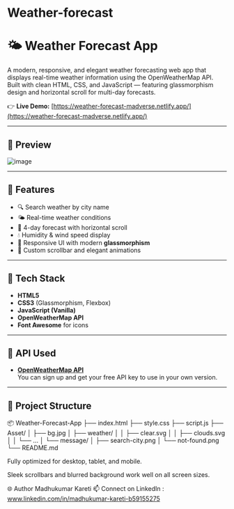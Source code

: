 # Weather-forecast
# 🌤️ Weather Forecast App

A modern, responsive, and elegant weather forecasting web app that displays real-time weather information using the OpenWeatherMap API. Built with clean HTML, CSS, and JavaScript — featuring glassmorphism design and horizontal scroll for multi-day forecasts.

👉 **Live Demo:** [https://weather-forecast-madverse.netlify.app/](https://weather-forecast-madverse.netlify.app/)

---

## 📸 Preview

![image](https://github.com/user-attachments/assets/7d071924-6ded-4b49-bd8d-2e937522c814)

---

## 🔧 Features

- 🔍 Search weather by city name
- 🌤️ Real-time weather conditions
- 📅 4-day forecast with horizontal scroll
- 💧 Humidity & wind speed display
- 📱 Responsive UI with modern **glassmorphism**
- 🎨 Custom scrollbar and elegant animations

---

## 🚀 Tech Stack

- **HTML5**
- **CSS3** (Glassmorphism, Flexbox)
- **JavaScript (Vanilla)**
- **OpenWeatherMap API**
- **Font Awesome** for icons

---

## 🔑 API Used

- **[OpenWeatherMap API](https://openweathermap.org/api)**  
  You can sign up and get your free API key to use in your own version.

---

## 📂 Project Structure

📦 Weather-Forecast-App
├── index.html
├── style.css
├── script.js
├── Asset/
│ ├── bg.jpg
│ ├── weather/
│ │ ├── clear.svg
│ │ ├── clouds.svg
│ │ └── ...
│ └── message/
│ ├── search-city.png
│ └── not-found.png
└── README.md


Fully optimized for desktop, tablet, and mobile.

Sleek scrollbars and blurred background work well on all screen sizes.

🌐 Author Madhukumar Kareti
📫 Connect on LinkedIn : www.linkedin.com/in/madhukumar-kareti-b59155275






